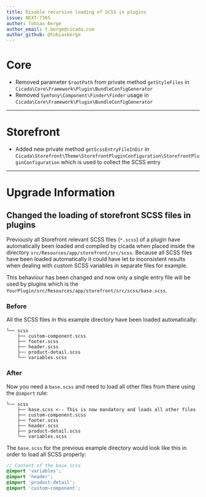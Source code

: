 ```yaml
---
title: Disable recursive loading of SCSS in plugins
issue: NEXT-7365
author: Tobias Berge
author_email: t.berge@cicada.com 
author_github: @tobiasberge
---
```

# Core
* Removed parameter `$rootPath` from private method `getStyleFiles` in `Cicada\Core\Framework\Plugin\BundleConfigGenerator`
* Removed `Symfony\Component\Finder\Finder` usage in `Cicada\Core\Framework\Plugin\BundleConfigGenerator`
___
# Storefront
* Added new private method `getScssEntryFileInDir` in `Cicada\Storefront\Theme\StorefrontPluginConfiguration\StorefrontPluginConfiguration` which is used to collect the SCSS entry
___
# Upgrade Information
## Changed the loading of storefront SCSS files in plugins

Previously all Storefront relevant SCSS files (`*.scss`) of a plugin have automatically been loaded and compiled by cicada when placed inside the directory `src/Resources/app/storefront/src/scss`.
Because all SCSS files have been loaded automatically it could have let to inconsistent results when dealing with custom SCSS variables in separate files for example.

This behaviour has been changed and now only a single entry file will be used by plugins which is the `YourPlugin/src/Resources/app/storefront/src/scss/base.scss`.

### Before

All the SCSS files in this example directory have been loaded automatically:

```
└── scss
    ├── custom-component.scss
    ├── footer.scss
    ├── header.scss
    ├── product-detail.scss
    └── variables.scss
```

### After

Now you need a `base.scss` and need to load all other files from there using the `@import` rule:

```
└── scss
    ├── base.scss <-- This is now mandatory and loads all other files
    ├── custom-component.scss
    ├── footer.scss
    ├── header.scss
    ├── product-detail.scss
    └── variables.scss
```

The `base.scss` for the previous example directory would look like this in order to load all SCSS properly:

```scss
// Content of the base.scss
@import 'variables';
@import 'header';
@import 'product-detail';
@import 'custom-component';
```
